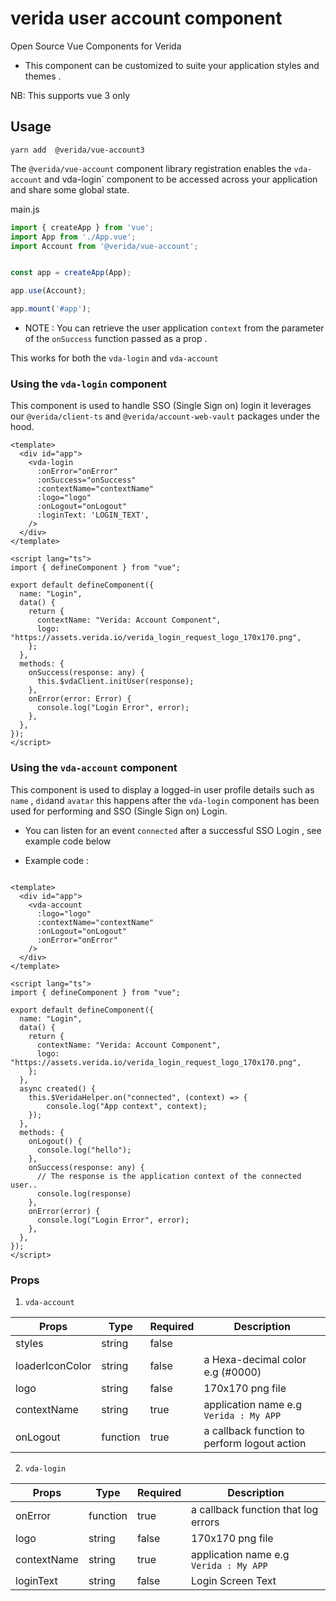 # verida user account component

Open Source Vue Components for Verida

- This component can be customized to suite your application styles and themes .

NB: This supports vue 3 only

## Usage

```
yarn add  @verida/vue-account3

```

The `@verida/vue-account` component library registration  enables the `vda-account` and vda-login` component to be accessed across your application and share some global state.

main.js

```js
import { createApp } from 'vue';
import App from './App.vue';
import Account from '@verida/vue-account';


const app = createApp(App);

app.use(Account);

app.mount('#app');

```

- NOTE : You can retrieve the user application `context` from the parameter of the `onSuccess` function passed as a prop .

This works for both the `vda-login` and `vda-account`

### Using the `vda-login` component

This component is used to handle SSO (Single Sign on) login it leverages our `@verida/client-ts` and `@verida/account-web-vault` packages under the hood.

```vue
<template>
  <div id="app">
    <vda-login
      :onError="onError"
      :onSuccess="onSuccess"
      :contextName="contextName"
      :logo="logo"
      :onLogout="onLogout"
      :loginText: 'LOGIN_TEXT',
    />
  </div>
</template>

<script lang="ts">
import { defineComponent } from "vue";

export default defineComponent({
  name: "Login",
  data() {
    return {
      contextName: "Verida: Account Component",
      logo: "https://assets.verida.io/verida_login_request_logo_170x170.png",
    };
  },
  methods: {
    onSuccess(response: any) {
      this.$vdaClient.initUser(response);
    },
    onError(error: Error) {
      console.log("Login Error", error);
    },
  },
});
</script>

```

### Using the `vda-account` component

This component is used to display a logged-in user profile details such as `name` , `did`and  `avatar` this happens after the `vda-login` component has been used for performing and SSO (Single Sign on) Login.

- You can listen for an event `connected` after a successful SSO Login , see example code below  

- Example code :

```vue

<template>
  <div id="app">
    <vda-account 
      :logo="logo"
      :contextName="contextName"
      :onLogout="onLogout" 
      :onError="onError"
    />
  </div>
</template>

<script lang="ts">
import { defineComponent } from "vue";

export default defineComponent({
  name: "Login",
  data() {
    return {
      contextName: "Verida: Account Component",
      logo: "https://assets.verida.io/verida_login_request_logo_170x170.png",
    };
  },
  async created() {
    this.$VeridaHelper.on("connected", (context) => {
        console.log("App context", context);
    });
  },
  methods: {
    onLogout() {
      console.log("hello");
    },
    onSuccess(response: any) {
      // The response is the application context of the connected user..
      console.log(response)
    },
    onError(error) {
      console.log("Login Error", error);
    },
  },
});
</script>

```

### Props

1. `vda-account`

| Props           | Type     | Required | Description                                                                                                                                 |
| --------------- | -------- | -------- | -------------------------------------------------------------------------------------------------------------------------------------------                                                                                                        |
| styles          | string   | false    |
| loaderIconColor | string   | false    | a Hexa-decimal color e.g (#0000)                                                                                                            |
| logo            | string   | false    | 170x170 png file                                                                                                                            |
| contextName     | string   | true     | application name e.g `Verida : My APP`                                                                                                      |
| onLogout        | function | true     | a callback function to perform logout action                                                                                                |

2. `vda-login`

| Props           | Type     | Required | Description                                                                                                                                 |
| --------------- | -------- | -------- | ------------------------------------------------------------------------------------------------------------------------------------------- |
| onError         | function | true     | a callback function that log errors                                                                                                                                                                                                                    |
| logo            | string   | false    | 170x170 png file                                                                                                                            |
| contextName     | string   | true     | application name e.g `Verida : My APP`                                                                                                      |                                                                                               |
| loginText     | string   | false     | Login Screen Text                              |                                                                                               |
